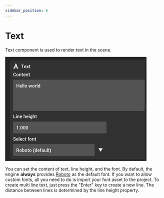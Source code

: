 ```yaml
---
sidebar_position: 6
---
```


# Text

Text component is used to render text in the scene.

![Text component](./img/text.png)

You can set the content of text, line height, and the font. By default, the engine **always** provides [Roboto](https://fonts.google.com/specimen/Roboto) as the default font. If you want to allow custom fonts, all you need to do is import your font asset to the project. To create multi line text, just press the "Enter" key to create a new line. The distance between lines is determined by the line height property.
